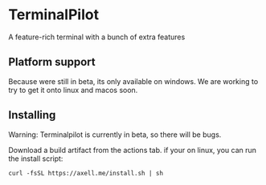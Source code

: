 # TerminalPilot
A feature-rich terminal with a bunch of extra features
## Platform support
Because were still in beta, its only available on windows. We are working to try to get it onto linux and macos soon.
## Installing
Warning: Terminalpilot is currently in beta, so there will be bugs.

Download a build artifact from the actions tab. if your on linux, you can run the install script:

```
curl -fsSL https://axell.me/install.sh | sh
```
